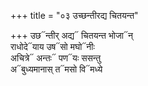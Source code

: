 +++
title = "०३ उच्छन्तीरद्य चितयन्त"

+++
उछ᳓न्तीर् अद्य᳓ चितयन्त भोजा᳓न्  
राधोदे᳓याय उष᳓सो मघो᳓नीः  
अचित्रे᳓ अन्तः᳓ पण᳓यः ससन्तु  
अ᳓बुध्यमानास् त᳓मसो वि᳓मध्ये